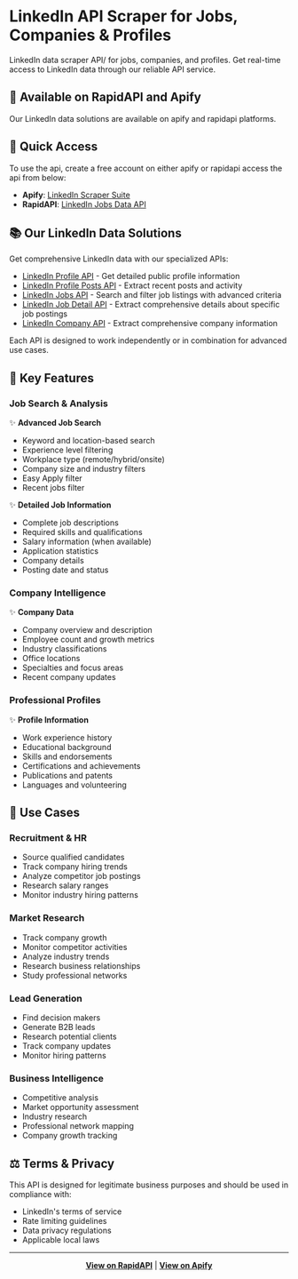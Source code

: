 # LinkedIn API Scraper for Jobs, Companies & Profiles

LinkedIn data scraper API/ for jobs, companies, and profiles. Get real-time access to LinkedIn data through our reliable API service.

## 🚀 Available on RapidAPI and Apify

Our LinkedIn data solutions are available on apify and rapidapi platforms.

## 🚀 Quick Access

To use the api, create a free account on either apify or rapidapi access the api from below:
- **Apify**: [LinkedIn Scraper Suite](https://apify.com/apimaestro)
- **RapidAPI**: [LinkedIn Jobs Data API](https://rapidapi.com/karimgreek/api/linkedin-jobs-data-api)

## 📚 Our LinkedIn Data Solutions

Get comprehensive LinkedIn data with our specialized APIs:

- [LinkedIn Profile API](https://apify.com/apimaestro/linkedin-profile-detail) - Get detailed public profile information
- [LinkedIn Profile Posts API](https://apify.com/apimaestro/linkedin-profile-posts) - Extract recent posts and activity
- [LinkedIn Jobs API](https://rapidapi.com/karimgreek/api/linkedin-jobs-data-api) - Search and filter job listings with advanced criteria
- [LinkedIn Job Detail API](https://apify.com/apimaestro/linkedin-job-detail) - Extract comprehensive details about specific job postings
- [LinkedIn Company API](https://apify.com/apimaestro/linkedin-company-detail) - Extract comprehensive company information

Each API is designed to work independently or in combination for advanced use cases.

## 🎯 Key Features

### Job Search & Analysis
✨ **Advanced Job Search**
- Keyword and location-based search
- Experience level filtering
- Workplace type (remote/hybrid/onsite)
- Company size and industry filters
- Easy Apply filter
- Recent jobs filter

✨ **Detailed Job Information**
- Complete job descriptions
- Required skills and qualifications
- Salary information (when available)
- Application statistics
- Company details
- Posting date and status

### Company Intelligence
✨ **Company Data**
- Company overview and description
- Employee count and growth metrics
- Industry classifications
- Office locations
- Specialties and focus areas
- Recent company updates

### Professional Profiles
✨ **Profile Information**
- Work experience history
- Educational background
- Skills and endorsements
- Certifications and achievements
- Publications and patents
- Languages and volunteering

## 💼 Use Cases

### Recruitment & HR
- Source qualified candidates
- Track company hiring trends
- Analyze competitor job postings
- Research salary ranges
- Monitor industry hiring patterns

### Market Research
- Track company growth
- Monitor competitor activities
- Analyze industry trends
- Research business relationships
- Study professional networks

### Lead Generation
- Find decision makers
- Generate B2B leads
- Research potential clients
- Track company updates
- Monitor hiring patterns

### Business Intelligence
- Competitive analysis
- Market opportunity assessment
- Industry research
- Professional network mapping
- Company growth tracking



## ⚖️ Terms & Privacy

This API is designed for legitimate business purposes and should be used in compliance with:
- LinkedIn's terms of service
- Rate limiting guidelines
- Data privacy regulations
- Applicable local laws

---

<div align="center">

**[View on RapidAPI](https://rapidapi.com/karimgreek/api/linkedin-data-scraper-api1)** | **[View on Apify](https://apify.com/apimaestro)**

</div>
